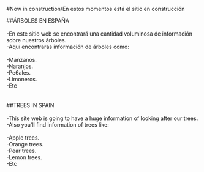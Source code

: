 #Now in construction/En estos momentos está el sitio en construcción

##ÁRBOLES EN ESPAÑA
<br />
<br />-En este sitio web se encontrará una cantidad voluminosa de información sobre nuestros árboles.
<br />    -Aquí encontrarás información de árboles como:
<br />
<br />        -Manzanos.
<br />        -Naranjos.
<br />        -Pe6ales.
<br />        -Limoneros.
<br />        -Etc
<br />
<br />
<br />
##TREES IN SPAIN
<br />
<br />-This site web is going to have a huge information of looking after our trees.
<br />    -Also you'll find information of trees like:
<br />
<br />        -Apple trees.
<br />        -Orange trees.
<br />        -Pear trees.
<br />        -Lemon trees.
<br />        -Etc
